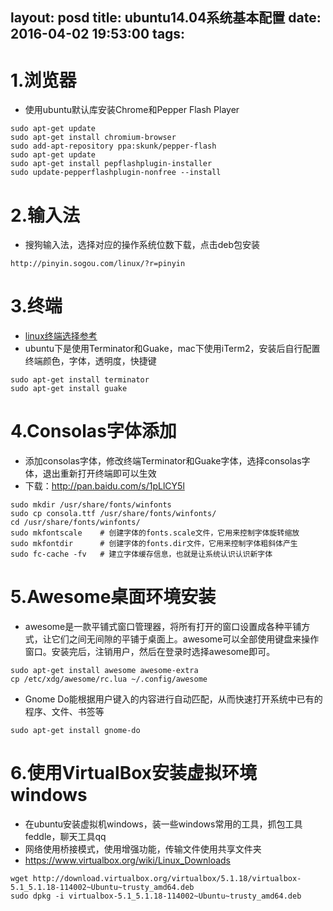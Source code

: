 layout: posd
title: ubuntu14.04系统基本配置
date: 2016-04-02 19:53:00
tags:
---

# 1.浏览器
* 使用ubuntu默认库安装Chrome和Pepper Flash Player
```
sudo apt-get update
sudo apt-get install chromium-browser
sudo add-apt-repository ppa:skunk/pepper-flash
sudo apt-get update
sudo apt-get install pepflashplugin-installer
sudo update-pepperflashplugin-nonfree --install

```
# 2.输入法
* 搜狗输入法，选择对应的操作系统位数下载，点击deb包安装
```
http://pinyin.sogou.com/linux/?r=pinyin

```
# 3.终端
* [linux终端选择参考](http://blog.jobbole.com/59165/)
* ubuntu下是使用Terminator和Guake，mac下使用iTerm2，安装后自行配置终端颜色，字体，透明度，快捷键
```
sudo apt-get install terminator
sudo apt-get install guake
```

# 4.Consolas字体添加
* 添加consolas字体，修改终端Terminator和Guake字体，选择consolas字体，退出重新打开终端即可以生效
* 下载：http://pan.baidu.com/s/1pLlCY5l
```
sudo mkdir /usr/share/fonts/winfonts
sudo cp consola.ttf /usr/share/fonts/winfonts/
cd /usr/share/fonts/winfonts/
sudo mkfontscale    # 创建字体的fonts.scale文件，它用来控制字体旋转缩放
sudo mkfontdir      # 创建字体的fonts.dir文件，它用来控制字体粗斜体产生
sudo fc-cache -fv   # 建立字体缓存信息，也就是让系统认识认识新字体
```
# 5.Awesome桌面环境安装
* awesome是一款平铺式窗口管理器，将所有打开的窗口设置成各种平铺方式，让它们之间无间隙的平铺于桌面上。awesome可以全部使用键盘来操作窗口。安装完后，注销用户，然后在登录时选择awesome即可。
```
sudo apt-get install awesome awesome-extra
cp /etc/xdg/awesome/rc.lua ~/.config/awesome
```
* Gnome Do能根据用户键入的内容进行自动匹配，从而快速打开系统中已有的程序、文件、书签等
```
sudo apt-get install gnome-do
```

# 6.使用VirtualBox安装虚拟环境windows
* 在ubuntu安装虚拟机windows，装一些windows常用的工具，抓包工具feddle，聊天工具qq
* 网络使用桥接模式，使用增强功能，传输文件使用共享文件夹
* https://www.virtualbox.org/wiki/Linux_Downloads
```
wget http://download.virtualbox.org/virtualbox/5.1.18/virtualbox-5.1_5.1.18-114002~Ubuntu~trusty_amd64.deb
sudo dpkg -i virtualbox-5.1_5.1.18-114002~Ubuntu~trusty_amd64.deb
```
